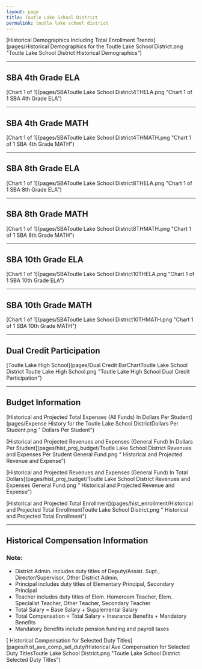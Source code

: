 ```yaml
---
layout: page
title: Toutle Lake School District
permalink: toutle lake school district
---
```



[Historical Demographics Including Total Enrollment Trends](pages/Historical Demographics for the Toutle Lake School District.png "Toutle Lake School District Historical Demographics")

___

## SBA 4th Grade ELA

[Chart 1 of 1](pages/SBAToutle Lake School District4THELA.png "Chart 1 of 1 SBA 4th Grade ELA")


___

## SBA 4th Grade MATH

[Chart 1 of 1](pages/SBAToutle Lake School District4THMATH.png "Chart 1 of 1 SBA 4th Grade MATH")


___

## SBA 8th Grade ELA

[Chart 1 of 1](pages/SBAToutle Lake School District8THELA.png "Chart 1 of 1 SBA 8th Grade ELA")


___

## SBA 8th Grade MATH

[Chart 1 of 1](pages/SBAToutle Lake School District8THMATH.png "Chart 1 of 1 SBA 8th Grade MATH")


___

## SBA 10th Grade ELA

[Chart 1 of 1](pages/SBAToutle Lake School District10THELA.png "Chart 1 of 1 SBA 10th Grade ELA")


___

## SBA 10th Grade MATH

[Chart 1 of 1](pages/SBAToutle Lake School District10THMATH.png "Chart 1 of 1 SBA 10th Grade MATH")


___

## Dual Credit Participation

[Toutle Lake High School](pages/Dual Credit BarChartToutle Lake School District Toutle Lake High School.png "Toutle Lake High School Dual Credit Participation")


___

## Budget Information

[Historical and Projected Total Expenses (All Funds) In Dollars Per Student](pages/Expense History for the Toutle Lake School DistrictDollars Per Student.png " Dollars Per Student")

[Historical and Projected Revenues and Expenses (General Fund) In Dollars Per Student](pages/hist_proj_budget/Toutle Lake School District Revenues and Expenses Per Student General Fund.png " Historical and Projected Revenue and Expense")

[Historical and Projected Revenues and Expenses (General Fund) In Total Dollars](pages/hist_proj_budget/Toutle Lake School District Revenues and Expenses General Fund.png " Historical and Projected Revenue and Expense")

[Historical and Projected Total Enrollment](pages/hist_enrollment/Historical and Projected Total EnrollmentToutle Lake School District.png " Historical and Projected Total Enrollment")


___

## Historical Compensation Information
### Note:
- District Admin. includes duty titles of Deputy/Assist. Supt., Director/Supervisor, Other District Admin.
- Principal includes duty titles of Elementary Principal, Secondary Principal
- Teacher includes duty titles of Elem. Homeroom Teacher, Elem. Specialist Teacher, Other Teacher, Secondary Teacher
- Total Salary = Base Salary + Supplemental Salary
- Total Compensation = Total Salary + Insurance Benefits + Mandatory Benefits
- Mandatory Benefits include pension funding and payroll taxes

[ Historical Compensation for Selected Duty Titles](pages/hist_ave_comp_sel_duty/Historical Ave Compensation for Selected Duty TitlesToutle Lake School District.png "Toutle Lake School District Selected Duty Titles")

